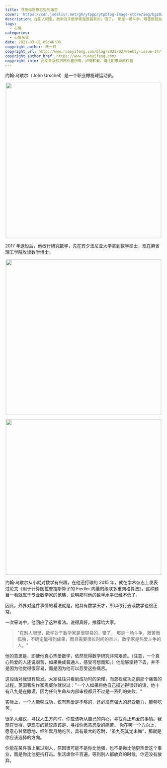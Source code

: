 ```yaml
---
title: 寻找你愿意忍受的痛苦
cover: 'https://cdn.jsdelivr.net/gh/ytppp/ytpblog-image-store/img/bg2021022205.jpg'
description: 在别人眼里，数学对于数学家是很容易的。错了， 那是一场斗争，艰苦而孤独，不确定能得到成果，而且需要很长时间的奋斗。数学家是热爱斗争的人。
tags:
  - 心情
categories:
  - 心情杂货
date: 2021-03-01 09:46:06
copyright_author: 阮一峰
copyright_url: http://www.ruanyifeng.com/blog/2021/02/weekly-issue-147.html
copyright_author_href: https://www.ruanyifeng.com/
copyright_info: 此文章版权归原作者所有，如有转载，请注明来自原作者
---
```


约翰·乌歇尔（John Urschel）是一个职业橄榄球运动员。

<p align="center">
  <img src="https://cdn.jsdelivr.net/gh/ytppp/ytpblog-image-store/img/bg2021022205.jpg" width="500">
</p>

2017 年退役后，他改行研究数学，先在宾夕法尼亚大学拿到数学硕士，现在麻省理工学院攻读数学博士。

<p align="center">
  <img src="https://cdn.jsdelivr.net/gh/ytppp/ytpblog-image-store/img/bg2021022206.jpg" width="500">
</p>

<p align="center">
  <img src="https://cdn.jsdelivr.net/gh/ytppp/ytpblog-image-store/img/bg2021022207.jpg" width="500">
</p>

约翰·乌歇尔从小就对数学有兴趣，在他还打球的 2015 年，就在学术杂志上发表过论文《用于计算图拉普拉斯算子的 Fiedler 向量的级联多重网格算法》，这种题目一看就属于专业数学家的范畴，说明那时他的数学水平已经不低了。

因此，外界对这件事情的看法就是，他具有数学天才，所以改行去读数学也很正常。

一次采访中，他回应了这种看法。说得真好，推荐给大家。

> "在别人眼里，数学对于数学家是很容易的。错了， 那是一场斗争，艰苦而孤独，不确定能得到成果，而且需要很长时间的奋斗。数学家是热爱斗争的人。"

他的意思是，即使他真心热爱数学，依然觉得数学研究非常艰苦。（注意，一个真心热爱的人还说艰苦，如果换成普通人，感受可想而知。）他能够坚持下去，并不是因为他觉得很容易，而是因为他可以忍受这些痛苦。

这段话对我很有启发。大家往往只看到成功时的荣耀，而忽视成功之前那个痛苦的过程。英国著名作家奥威尔就说过："一个人如果将他自己描述得很好的话，他十有八九是在撒谎，因为任何生命从内部审视都只不过是一系列的失败。"

实际上，一个人能够成功，仅有热爱是不够的，还必须有强大的忍受能力，能够吃苦。

很多人建议，寻找人生方向时，你应该听从自己的内心，寻找真正热爱的事情。我现在觉得，更现实的建议应该是，寻找你愿意忍受的痛苦。 你在哪一个方向上，愿意心甘情愿地、经年累月地吃苦，具有最大的忍耐，"虽九死其尤未悔"，那就是你应该选择的方向。

你能在某件事上赢过别人，原因很可能不是你比他强，也不是你比他更热爱这个事业，而是你比他更抗打击。生活虐你千百遍，等到别人都放弃的时候，你还没有放弃。
